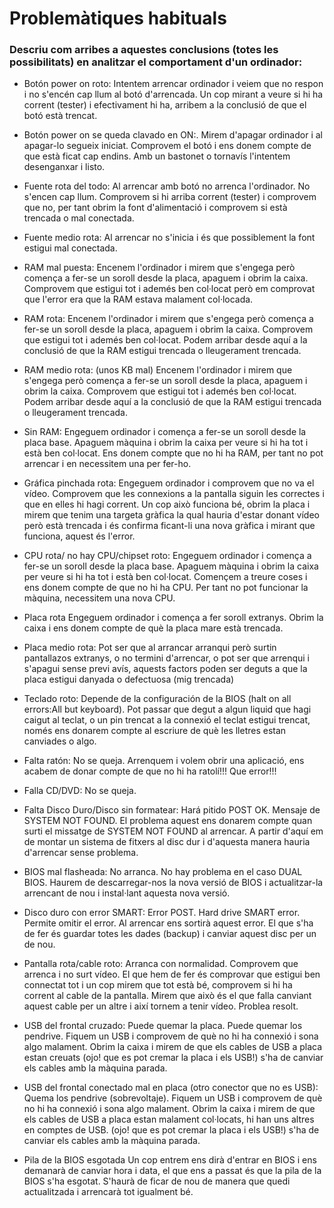 # Problemàtiques habituals

### Descriu com arribes a aquestes conclusions (totes les possibilitats) en analitzar el comportament d'un ordinador:

- Botón power on roto:
Intentem arrencar ordinador i veiem que no respon i no s'encén cap llum al botó d'arrencada. Un cop mirant a veure si hi ha corrent (tester) i efectivament hi ha, arribem a la conclusió de que el botó està trencat.
- Botón power on se queda clavado en ON:.
Mirem d'apagar ordinador i al apagar-lo segueix iniciat. Comprovem el botó i ens donem compte de que està ficat cap endins. Amb un bastonet o tornavís l'intentem desenganxar i listo.
- Fuente rota del todo:
Al arrencar amb botó no arrenca l'ordinador. No s'encen cap llum. Comprovem si hi arriba corrent (tester) i comprovem que no, per tant obrim la font d'alimentació i comprovem si està trencada o mal conectada.
- Fuente medio rota: 
Al arrencar no s'inicia i és que possiblement la font estigui mal conectada.
- RAM mal puesta:
Encenem l'ordinador i mirem que s'engega però comença a fer-se un soroll desde la placa, apaguem i obrim la caixa. Comprovem que estigui tot i ademés ben col·locat però em comprovat que l'error era que la RAM estava malament col·locada.
- RAM rota:
Encenem l'ordinador i mirem que s'engega però comença a fer-se un soroll desde la placa, apaguem i obrim la caixa. Comprovem que estigui tot i ademés ben col·locat. Podem arribar desde aquí a la conclusió de que la RAM estigui trencada o lleugerament trencada.
- RAM medio rota: (unos KB mal)
Encenem l'ordinador i mirem que s'engega però comença a fer-se un soroll desde la placa, apaguem i obrim la caixa. Comprovem que estigui tot i ademés ben col·locat. Podem arribar desde aquí a la conclusió de que la RAM estigui trencada o lleugerament trencada.
- Sin RAM:
Engeguem ordinador i comença a fer-se un soroll desde la placa base. Apaguem màquina i obrim la caixa per veure si hi ha tot i està ben col·locat. Ens donem compte que no hi ha RAM, per tant no pot arrencar i en necessitem una per fer-ho.
- Gráfica pinchada rota:
Engeguem ordinador i comprovem que no va el vídeo. Comprovem que les connexions a la pantalla siguin les correctes i que en elles hi hagi corrent. Un cop això funciona bé, obrim la placa i mirem que tenim una targeta gràfica la qual hauria d'estar donant vídeo però està trencada i és confirma ficant-li una nova gràfica i mirant que funciona, aquest és l'error.
- CPU rota/ no hay CPU/chipset roto:
Engeguem ordinador i comença a fer-se un soroll desde la placa base. Apaguem màquina i obrim la caixa per veure si hi ha tot i està ben col·locat. Començem a treure coses i ens donem compte de que no hi ha CPU. Per tant no pot funcionar la màquina, necessitem una nova CPU.
- Placa rota
Engeguem ordinador i comença a fer soroll extranys. Obrim la caixa i ens donem compte de què la placa mare està trencada. 
- Placa medio rota:
Pot ser que al arrancar arranqui però surtin pantallazos extranys, o no termini d'arrencar, o pot ser que arrenqui i s'apagui sense previ avís, aquests factors poden ser deguts a que la placa estigui danyada o defectuosa (mig trencada)
- Teclado roto: Depende de la configuración de la BIOS (halt on all errors:All but keyboard).
Pot passar que degut a algun liquid que hagi caigut al teclat, o un pin trencat a la connexió el teclat estigui trencat, només ens donarem compte al escriure de què les lletres estan canviades o algo.
- Falta ratón: No se queja.
Arrenquem i volem obrir una aplicació, ens acabem de donar compte de que no hi ha ratolí!!! Que error!!!
- Falla CD/DVD: No se queja.

- Falta Disco Duro/Disco sin formatear: Hará pitido POST OK. Mensaje de SYSTEM NOT FOUND.
El problema aquest ens donarem compte quan surti el missatge de SYSTEM NOT FOUND al arrencar. A partir d'aquí em de montar un sistema de fitxers al disc dur i d'aquesta manera hauria d'arrencar sense problema.
- BIOS mal flasheada: No arranca. No hay problema en el caso DUAL BIOS.
Haurem de descarregar-nos la nova versió de BIOS i actualitzar-la arrencant de nou i instal·lant aquesta nova versió.  
- Disco duro con error SMART: Error POST. Hard drive SMART error. Permite omitir el error.
Al arrencar ens sortirà aquest error. El que s'ha de fer és guardar totes les dades (backup) i canviar aquest disc per un de nou.
- Pantalla rota/cable roto: Arranca con normalidad.
Comprovem que arrenca i no surt vídeo. El que hem de fer és comprovar que estigui ben connectat tot i un cop mirem que tot està bé, comprovem si hi ha corrent al cable de la pantalla. Mirem que això és el que falla canviant aquest cable per un altre i així tornem a tenir vídeo. Problea resolt.
- USB del frontal cruzado: Puede quemar la placa. Puede quemar los pendrive.
Fiquem un USB i comprovem de què no hi ha connexió i sona algo malament. Obrim la caixa i mirem de que els cables de USB a placa estan creuats (ojo! que es pot cremar la placa i els USB!) s'ha de canviar els cables amb la màquina parada.
- USB del frontal conectado mal en placa (otro conector que no es USB): Quema los pendrive (sobrevoltaje).
Fiquem un USB i comprovem de què no hi ha connexió i sona algo malament. Obrim la caixa i mirem de que els cables de USB a placa estan malament col·locats, hi han uns altres en comptes de USB. (ojo! que es pot cremar la placa i els USB!) s'ha de canviar els cables amb la màquina parada.
- Pila de la BIOS esgotada
Un cop entrem ens dirà d'entrar en BIOS i ens demanarà de canviar hora i data, el que ens a passat és que la pila de la BIOS s'ha esgotat. S'haurà de ficar de nou de manera que quedi actualitzada i arrencarà tot igualment bé.
